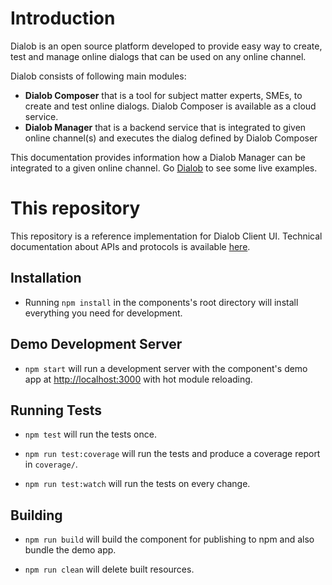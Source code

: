 # Introduction

Dialob is an open source platform developed to provide easy way to create, test and manage online dialogs that can be used on any online channel.

Dialob consists of following main modules:
* **Dialob Composer** that is a tool for subject matter experts, SMEs, to create and test online dialogs. Dialob Composer is available as a cloud service.
* **Dialob Manager** that is a backend service that is integrated to given online channel(s) and executes the dialog defined by Dialob Composer

This documentation provides information how a Dialob Manager can be integrated to a given online channel. Go [Dialob](www.dialob.io) to see some live examples.

# This repository

This repository is a reference implementation for Dialob Client UI.
Technical documentation about APIs and protocols is available [here](https://dialob.github.io/).

## Installation

- Running `npm install` in the components's root directory will install everything you need for development.

## Demo Development Server

- `npm start` will run a development server with the component's demo app at [http://localhost:3000](http://localhost:3000) with hot module reloading.

## Running Tests

- `npm test` will run the tests once.

- `npm run test:coverage` will run the tests and produce a coverage report in `coverage/`.

- `npm run test:watch` will run the tests on every change.

## Building

- `npm run build` will build the component for publishing to npm and also bundle the demo app.

- `npm run clean` will delete built resources.
